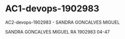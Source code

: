 # AC1-devops-1902983
AC2-devops-1902983 - SANDRA GONCALVES MIGUEL

SANDRA GONCALVES MIGUEL  RA 1902983 04-47

